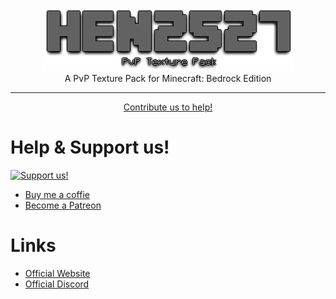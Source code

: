<p align=center><a href="github.com/xXhen2527Xx/PvP-TP/releases/latest/"><img src="title.png"></img></a><br>A PvP Texture Pack for Minecraft: Bedrock Edition<p>
<hr>

<p align=center><a href="/CONTRIBUTING.md">Contribute us to help!</a></p>
<h1 id="support">Help & Support us!</h1>

[![Support us!](https://user-images.githubusercontent.com/85981610/140245939-8e0056c5-ee4d-49de-b1aa-550077bf7413.png)](https://github.com/xXhen2527Xx/PvP-TP/)
- [Buy me a coffie](https://ko-fi.com/soulcampfire)
- [Become a Patreon](https://patreon.com/APIHost)

<h1 id="links">Links</h1>

- [Official Website](https://www.dyzer.tk/)
- [Official Discord](https://www.dyzer.tk/go/discord)
